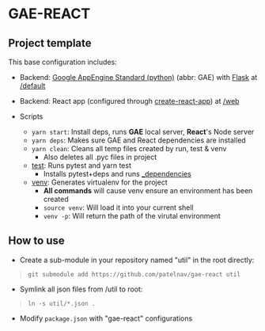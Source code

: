 # GAE-REACT #
## Project template ##
This base configuration includes:
*   Backend: [Google AppEngine Standard (python)](https://cloud.google.com/appengine/docs/python/) (abbr: GAE)
    with [Flask](http://flask.pocoo.org/) at [/default](/default)

*   Backend: React app (configured through [create-react-app](https://github.com/facebook/create-react-app)) at [/web](/web)

*   Scripts
    * `yarn start`: Install deps, runs **GAE** local server, **React**'s Node server
    * `yarn deps`: Makes sure GAE and React dependencies are installed
    * `yarn clean`: Cleans all temp files created by run, test & venv
        * Also deletes all .pyc files in project
    * [test](/test): Runs pytest and yarn test
        * Installs pytest+deps and runs [_dependencies](/_dependencies)
    * [venv](/venv): Generates virtualenv for the project
        * **All commands** will cause venv ensure an environment has been created
        * `source venv`: Will load it into your current shell
        * `venv -p`: Will return the path of the virutal environment

## How to use ##

* Create a sub-module in your repository named "util" in the root directly: 

> `git submodule add https://github.com/patelnav/gae-react util`
* Symlink all json files from /util to root:

> `ln -s util/*.json .`

* Modify `package.json` with "gae-react" configurations